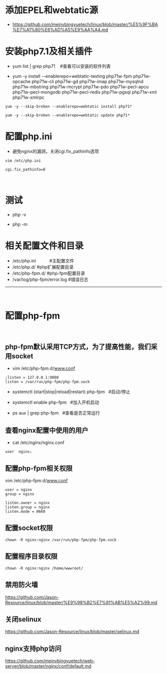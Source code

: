 # 添加EPEL和webtatic源

- https://github.com/meinvbingyuetech/linux/blob/master/%E5%9F%BA%E7%A1%80%E6%AD%A5%E9%AA%A4.md
 
# 安装php7.1及相关插件

- yum list | grep php71    #查看可以安装的软件列表

- yum -y install --enablerepo=webtatic-testing php71w-fpm php71w-opcache php71w-cli php71w-gd php71w-imap php71w-mysqlnd php71w-mbstring php71w-mcrypt php71w-pdo php71w-pecl-apcu php71w-pecl-mongodb php71w-pecl-redis php71w-pgsql php71w-xml php71w-xmlrpc
 
```
yum -y --skip-broken --enablerepo=webtatic install php71*

yum -y --skip-broken --enablerepo=webtatic update php71*

```
# 配置php.ini

- 避免nginx的漏洞，关闭cgi.fix_pathinfo选项
```
vim /etc/php.ini

cgi.fix_pathinfo=0
```
 
# 测试

- php -v

- php -m

# 相关配置文件和目录
- /etc/php.ini            #主配置文件
- /etc/php.d/   		      #php扩展配置目录
- /etc/php-fpm.d/		      #php-fpm配置目录
- /var/log/php-fpm/error.log  #错误日志
---
 
# 配置php-fpm
 
## php-fpm默认采用TCP方式，为了提高性能，我们采用socket
- vim /etc/php-fpm.d/www.conf
```
;listen = 127.0.0.1:9000
listen = /var/run/php-fpm/php-fpm.sock
```

- systemctl (start|stop|reload|restart) php-fpm   #启动/停止

- systemctl enable php-fpm    #加入开机启动

- ps aux | grep php-fpm   #查看是否正常运行
 
## 查看nginx配置中使用的用户
- cat /etc/nginx/nginx.conf
```
user  nginx;
```

## 配置php-fpm相关权限

vim /etc/php-fpm.d/www.conf

```
user = nginx
group = nginx

listen.owner = nginx
listen.group = nginx
listen.mode = 0660
```

## 配置socket权限
```
chown -R nginx:nginx /var/run/php-fpm/php-fpm.sock
```

## 配置程序目录权限
```
chown -R nginx:nginx /home/wwwroot/
```

## 禁用防火墙
https://github.com/Jason-Resource/linux/blob/master/%E9%98%B2%E7%81%AB%E5%A2%99.md

## 关闭selinux
https://github.com/Jason-Resource/linux/blob/master/selinux.md

## nginx支持php访问
https://github.com/meinvbingyuetech/web-server/blob/master/nginx/conf/default.md
